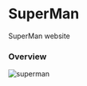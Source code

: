 # SuperMan
SuperMan website 
### Overview
![superman](https://user-images.githubusercontent.com/14805432/39100814-d1bc8dd8-465d-11e8-9d29-58e2ea4c10a9.png)



